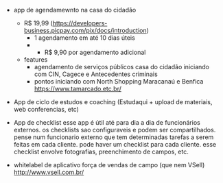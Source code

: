 -  app de agendamewnto na casa do cidadão
    - R$ 19,99 (https://developers-business.picpay.com/pix/docs/introduction)
        - 1 agendamento em até 10 dias úteis
        - + R$ 9,90 por agendamento adicional
    - features
        - agendamento de serviços públicos casa do cidadão iniciando com CIN, Cagece e Antecedentes criminais
        - pontos iniciando com North Shopping Maracanaú e Benfica
            https://www.tamarcado.etc.br/

- App de ciclo de estudos e coaching (Estudaqui + upload de materiais, web conferencias, etc)
- App de checklist
    esse app é útil até para dia a dia de funcionários externos.
    os checklists sao configuraveis e podem ser compartilhados.
    pense num funcionario externo que tem determinadas tarefas a serem feitas em cada cliente. pode haver um checklist
    para cada cliente. esse checklist envolve fotografias, preenchimento de campos, etc.
- whitelabel de aplicativo força de vendas de campo (que nem VSell)
    http://www.vsell.com.br/
